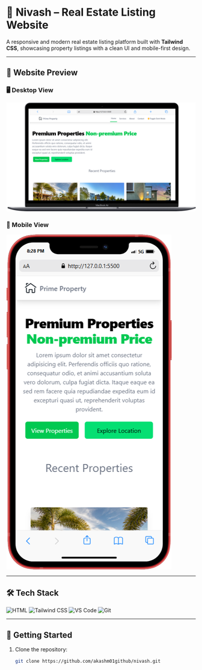 # 🏡 Nivash – Real Estate Listing Website

A responsive and modern real estate listing platform built with **Tailwind CSS**, showcasing property listings with a clean UI and mobile-first design.

---

## 📸 Website Preview

### 🖥️ Desktop View
![Desktop Banner](https://github.com/akashm01github/nivash/blob/main/images/Macbook-Air-127.0.0.1.png)

### 📱 Mobile View
![Mobile Banner](https://github.com/akashm01github/nivash/blob/main/images/iPhone-12-(iOS-14)-127.0.0.1.png)

---

## 🛠️ Tech Stack

<p align="left">
  <img src="https://skillicons.dev/icons?i=html" alt="HTML" />
  <img src="https://skillicons.dev/icons?i=tailwind" alt="Tailwind CSS" />
  <img src="https://skillicons.dev/icons?i=vscode" alt="VS Code" />
  <img src="https://skillicons.dev/icons?i=git" alt="Git" />
</p>

---

## 🚀 Getting Started

1. Clone the repository:
   ```bash
   git clone https://github.com/akashm01github/nivash.git
